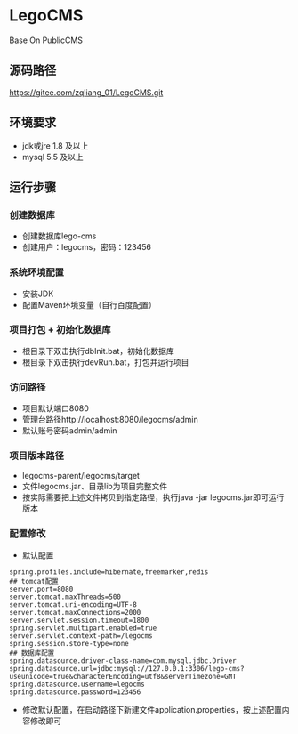 # LegoCMS
Base On PublicCMS

## 源码路径
https://gitee.com/zqliang_01/LegoCMS.git

## 环境要求
* jdk或jre 1.8 及以上
* mysql 5.5 及以上

## 运行步骤
### 创建数据库
* 创建数据库lego-cms
* 创建用户：legocms，密码：123456
### 系统环境配置
* 安装JDK
* 配置Maven环境变量（自行百度配置）
### 项目打包 + 初始化数据库
* 根目录下双击执行dbInit.bat，初始化数据库
* 根目录下双击执行devRun.bat，打包并运行项目
### 访问路径
* 项目默认端口8080
* 管理台路径http://localhost:8080/legocms/admin
* 默认账号密码admin/admin
### 项目版本路径
* legocms-parent/legocms/target
* 文件legocms.jar、目录lib为项目完整文件
* 按实际需要把上述文件拷贝到指定路径，执行java -jar legocms.jar即可运行版本
### 配置修改
* 默认配置
```psp
spring.profiles.include=hibernate,freemarker,redis 
## tomcat配置
server.port=8080 
server.tomcat.maxThreads=500 
server.tomcat.uri-encoding=UTF-8 
server.tomcat.maxConnections=2000 
server.servlet.session.timeout=1800 
spring.servlet.multipart.enabled=true 
server.servlet.context-path=/legocms 
spring.session.store-type=none 
## 数据库配置
spring.datasource.driver-class-name=com.mysql.jdbc.Driver 
spring.datasource.url=jdbc:mysql://127.0.0.1:3306/lego-cms?useunicode=true&characterEncoding=utf8&serverTimezone=GMT 
spring.datasource.username=legocms 
spring.datasource.password=123456 
```
* 修改默认配置，在启动路径下新建文件application.properties，按上述配置内容修改即可
